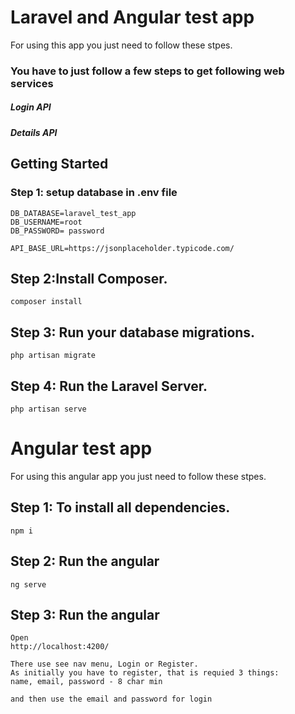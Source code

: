 # Laravel and Angular test app 
For using this app you just need to follow these stpes.

### You have to just follow a few steps to get following web services
##### Login API
##### Details API



## Getting Started
### Step 1: setup database in .env file

```` 
DB_DATABASE=laravel_test_app
DB_USERNAME=root
DB_PASSWORD= password

API_BASE_URL=https://jsonplaceholder.typicode.com/
````

## Step 2:Install Composer.

````
composer install
````

## Step 3: Run your database migrations.

````
php artisan migrate

````

## Step 4: Run the Laravel Server.

````
php artisan serve

````
# Angular test app 
For using this angular app you just need to follow these stpes.

## Step 1: To install all dependencies.

````
npm i
````

## Step 2: Run the angular

``` 
ng serve
```

## Step 3: Run the angular

``` 
Open
http://localhost:4200/

There use see nav menu, Login or Register.
As initially you have to register, that is requied 3 things:
name, email, password - 8 char min

and then use the email and password for login
````
